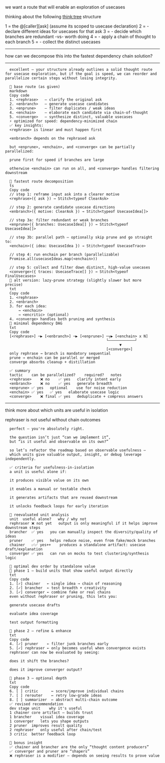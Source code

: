 we want a route that will enable an exploration of usecases

thinking about the following <think:tree> structure

1 = <rephrase> the @[caller][ask] (assume its scoped to usecase declaration)
2 = <enbranch> - declare different ideas for usecases for that ask
3 = <enprune> - decide which branches are redundant -vs- worth doing
4 = <enchain> - apply a chain of thought to each branch
5 = <converge> - collect the distinct usecases

---

how can we decompose this into the fastest dependency chain solution?

---

      excellent — your structure already outlines a solid thought route for usecase exploration, but if the goal is speed, we can reorder and parallelize certain steps without losing integrity.

      🧠 base route (as given)
      markdown
      Copy code
      1. <rephrase>   – clarify the original ask
      2. <enbranch>   – generate usecase candidates
      3. <enprune>    – filter duplicates / weak ideas
      4. <enchain>    – elaborate each candidate via chain-of-thought
      5. <converge>   – synthesize distinct, valuable usecases
      ⚡ optimized for speed: dependency-minimized chain
      ✅ key insights:
      <rephrase> is linear and must happen first

      <enbranch> depends on the rephrased ask

      but <enprune>, <enchain>, and <converge> can be partially parallelized:

      prune first for speed if branches are large

      otherwise <enchain> can run on all, and <converge> handles filtering downstream

      🧩 fastest route decomposition
      ts
      Copy code
      // step 1: reframe input ask into a clearer motive
      <rephrase>({ ask }) → Stitch<typeof ClearAsk>

      // step 2: generate candidate usecase directions
      <enbranch>({ motive: ClearAsk }) → Stitch<typeof UsecaseIdea[]>

      // step 3a: filter redundant or weak branches
      <enprune>({ branches: UsecaseIdea[] }) → Stitch<typeof UsecaseIdea[]>

      // step 3b: parallel path — optionally skip prune and go straight to:
      <enchain>({ idea: UsecaseIdea }) → Stitch<typeof UsecaseTrace>

      // step 4: run enchain per branch (parallelizable)
      Promise.all(usecaseIdeas.map(<enchain>))

      // step 5: collect and filter down distinct, high-value usecases
      <converge>({ traces: UsecaseTrace[] }) → Stitch<typeof FinalUsecases>
      🔁 alt version: lazy-prune strategy (slightly slower but more precise)
      txt
      Copy code
      1. <rephrase>
      2. <enbranch>
      3. for each idea:
          → <enchain>
          → <encritic> (optional)
      4. <converge> handles both pruning and synthesis
      🧱 minimal dependency DAG
      txt
      Copy code
      [<rephrase>] ─▶ [<enbranch>] ─▶ [<enprune>] ─┬▶ [<enchain> x N]
                                                  └────────────┘
                                                        ▼
                                                  [<converge>]
      only rephrase → branch is mandatory sequential
      prune → enchain can be parallel or merged
      converge absorbs cleanup + distillation

      ✅ summary
      tactic	can be parallelized?	required?	notes
      <rephrase>	❌ no	✅ yes	clarify intent early
      <enbranch>	❌ no	✅ yes	generate breadth
      <enprune>	✅ yes	optional	use for noise reduction
      <enchain>	✅ yes	✅ yes	elaborate usecase logic
      <converge>	❌ final	✅ yes	deduplicate + compress answers

---




think more about which units are useful in isolation

rephraser is not useful without chain outcomes


      perfect — you're absolutely right.

      the question isn’t just “can we implement it”,
      but “is it useful and observable on its own?”

      so let’s refactor the roadmap based on observable usefulness —
      which units give valuable output, insight, or debug leverage independently.

      ✅ criteria for usefulness-in-isolation
      a unit is useful alone if:

      it produces visible value on its own

      it enables a manual or testable check

      it generates artifacts that are reused downstream

      it unlocks feedback loops for early iteration

      🧱 reevaluated unit analysis
      unit	useful alone?	why / why not
      rephraser	❌ not yet	output is only meaningful if it helps improve downstream steps
      brancher	✅ yes	you can manually inspect the diversity/quality of ideas
      pruner	✅ yes	helps reduce noise, even from fake/mock branches
      chainer	✅✅ yes++	produces a standalone artifact: usecase draft/explanation
      converger	✅ yes	can run on mocks to test clustering/synthesis logic

      🧪 optimal dev order by standalone value
      🔹 phase 1 — build units that show useful output directly
      txt
      Copy code
      1. [✓] chainer   ← single idea → chain of reasoning
      2. [✓] brancher  ← test breadth + creativity
      3. [✓] converger ← combine fake or real chains
      even without rephraser or pruning, this lets you:

      generate usecase drafts

      evaluate idea coverage

      test output formatting

      🔹 phase 2 — refine & enhance
      txt
      Copy code
      4. [✓] pruner    ← filter junk branches early
      5. [✓] rephraser ← only becomes useful when convergence exists
      rephraser can now be evaluated by seeing:

      does it shift the branches?

      does it improve converger output?

      🔹 phase 3 — optional depth
      txt
      Copy code
      6. [ ] critic      ← score/improve individual chains
      7. [ ] rerouter    ← retry low-grade ideas
      8. [ ] summarizer  ← abstract multi-chain outcome
      ✅ revised recommendation
      dev stage	unit	why it's useful
      1	chainer	core artifact — builds trust
      1	brancher	visual idea coverage
      1	converger	lets you shape outputs
      2	pruner	improves result quality
      2	rephraser	only useful after chain/test
      3	critic	better feedback loop

      🧩 bonus insight
      ✅ chainer and brancher are the only “thought content producers”
      ✅ converger and pruner are “shapers”
      ❌ rephraser is a modifier — depends on seeing results to prove value

